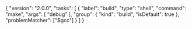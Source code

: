 {
  "version": "2.0.0",
  "tasks": [
    {
      "label": "build",
      "type": "shell",
      "command": "make",
      "args": [
        "debug"
      ],
      "group": {
        "kind": "build",
        "isDefault": true
      },
      "problemMatcher": ["$gcc"]
    }
  ]
}
